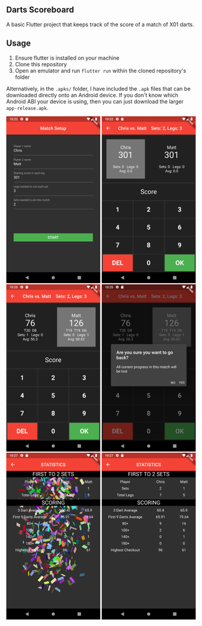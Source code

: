 ## Darts Scoreboard
A basic Flutter project that keeps track of the score of a match of X01 darts.

## Usage
1. Ensure flutter is installed on your machine
1. Clone this repository
1. Open an emulator and run `flutter run` within the cloned repository's folder

Alternatively, in the `.apks/` folder, I have included the `.apk` files that can be downloaded directly onto an Android device. If you don't know which Android ABI your device is using, then you can just download the larger `app-release.apk`.

<img src="images/Match Setup.png" width="250"/> <img src="images/Match Start.png" width="250"/>  
<img src="images/Match Mid.png" width="250"/> <img src="images/Are You Sure.png" width="250"/>  
<img src="images/Confetti.png" width="250"/> <img src="images/Stats.png" width="250"/>  